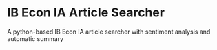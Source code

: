 # IB Econ IA Article Searcher
A python-based IB Econ IA article searcher with sentiment analysis and automatic summary 
